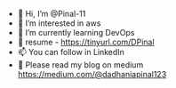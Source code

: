 - 👋 Hi, I’m @Pinal-11
- 👀 I’m interested in aws
- 🌱 I’m currently learning DevOps
- 👔 resume - https://tinyurl.com/DPinal
- 📫 You can follow in LinkedIn
- 🔗 Please read my blog on medium https://medium.com/@dadhaniapinal123

<!---
Pinal-11/Pinal-11 is a ✨ special ✨ repository because its `README.md` (this file) appears on your GitHub profile.
You can click the Preview link to take a look at your changes.
--->
